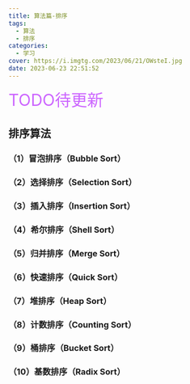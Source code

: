 ```yaml
---
title: 算法篇-排序
tags:
  - 算法
  - 排序
categories:
  - 学习
cover: https://i.imgtg.com/2023/06/21/OWsteI.jpg
date: 2023-06-23 22:51:52
---
```


<div style="color: #cc66ff; font-size: 2rem;">TODO待更新</div>

## 排序算法

### （1）冒泡排序（Bubble Sort）

### （2）选择排序（Selection Sort）

### （3）插入排序（Insertion Sort）

### （4）希尔排序（Shell Sort）

### （5）归并排序（Merge Sort）

### （6）快速排序（Quick Sort）

### （7）堆排序（Heap Sort）

### （8）计数排序（Counting Sort）

### （9）桶排序（Bucket Sort）

### （10）基数排序（Radix Sort）
